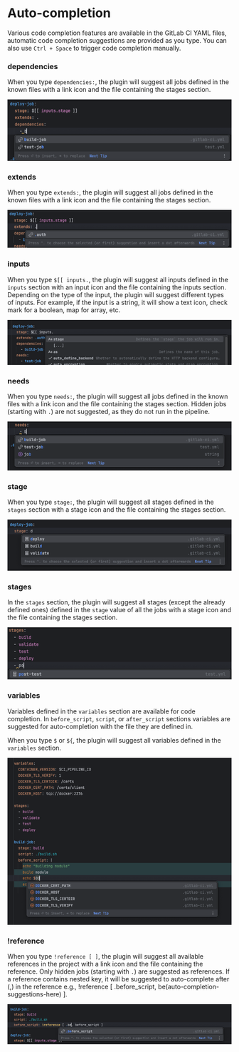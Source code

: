 # Auto-completion

Various code completion features are available in the GitLab CI YAML files, automatic code completion suggestions are provided as you type. You can also use `Ctrl + Space` to trigger code completion manually.

### dependencies

When you type `dependencies:`, the plugin will suggest all jobs defined in the known files with a link icon and the file containing the stages section.

![img/deps-ac.png](img/deps-ac.png)

### extends

When you type `extends:`, the plugin will suggest all jobs defined in the known files with a link icon and the file containing the stages section.

![img/extends-ac.png](img/extends-ac.png)

### inputs

When you type `$[[ inputs.`, the plugin will suggest all inputs defined in the `inputs` section with an input icon and the file containing the inputs section.
Depending on the type of the input, the plugin will suggest different types of inputs. For example, if the input is a string, it will show a text icon, check mark for a boolean, map for array, etc.

![img/inputs-ac.png](img/inputs-ac.png)

### needs

When you type `needs:`, the plugin will suggest all jobs defined in the known files with a link icon and the file containing the stages section.
Hidden jobs (starting with `.`) are not suggested, as they do not run in the pipeline.

![img/needs-ac.png](img/needs-ac.png)

### stage

When you type `stage:`, the plugin will suggest all stages defined in the `stages` section with a stage icon and the file containing the stages section.

![img/stage-ac.png](img/stage-ac.png)

### stages

In the `stages` section, the plugin will suggest all stages (except the already defined ones) defined in the `stage` value of all the jobs with a stage icon and the file containing the stages section.

![img/stages-ac.png](img/stages-ac.png)


### variables

Variables defined in the `variables` section are available for code completion. In `before_script`, `script`, or `after_script` sections variables are suggested for auto-completion with the file they are defined in.

When you type `$` or `${`, the plugin will suggest all variables defined in the `variables` section. 

![img/variables-ac.png](img/variables-ac.png)


### !reference

When you type `!reference [ ]`, the plugin will suggest all available references in the project with a link icon and the file containing the reference. Only hidden jobs (starting with `.`) are suggested as references.
If a reference contains nested key, it will be suggested to auto-complete after (,) in the reference e.g., !reference [ .before_script, be(auto-completion-suggestions-here) ].

![img/ref-tag-ac.png](img/ref-tag-ac.png)
